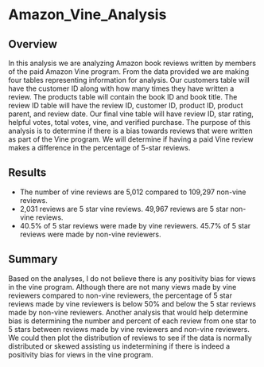 # Amazon_Vine_Analysis

## Overview
In this analysis we are analyzing Amazon book reviews written by members of the paid Amazon Vine program. From the data provided we are making four tables representing information for analysis. Our customers table will have the customer ID along with how many times they have written a review. The products table will contain the book ID and book title. The review ID table will have the review ID, customer ID, product ID, product parent, and review date. Our final vine table will have review ID, star rating, helpful votes, total votes, vine, and verified purchase. The purpose of this analysis is to determine if there is a bias towards reviews that were written as part of the Vine program. We will determine if having a paid Vine review makes a difference in the percentage of 5-star reviews.

## Results
- The number of vine reviews are 5,012 compared to 109,297 non-vine reviews. 
- 2,031 reviews are 5 star vine reviews. 49,967 reviews are 5 star non-vine reviews.
- 40.5% of 5 star reviews were made by vine reviewers. 45.7% of 5 star reviews were made by non-vine reviewers.

## Summary
Based on the analyses, I do not believe there is any positivity bias for views in the vine program. Although there are not many views made by vine reviewers compared to non-vine reviewers, the percentage of 5 star reviews made by vine reviewers is below 50% and below the 5 star reviews made by non-vine reviewers. Another analysis that would help determine bias is determining the number and percent of each review from one star to 5 stars between reviews made by vine reviewers and non-vine reviewers. We could then plot the distribution of reviews to see if the data is normally distributed or skewed assisting us indetermining if there is indeed a positivity bias for views in the vine program.
